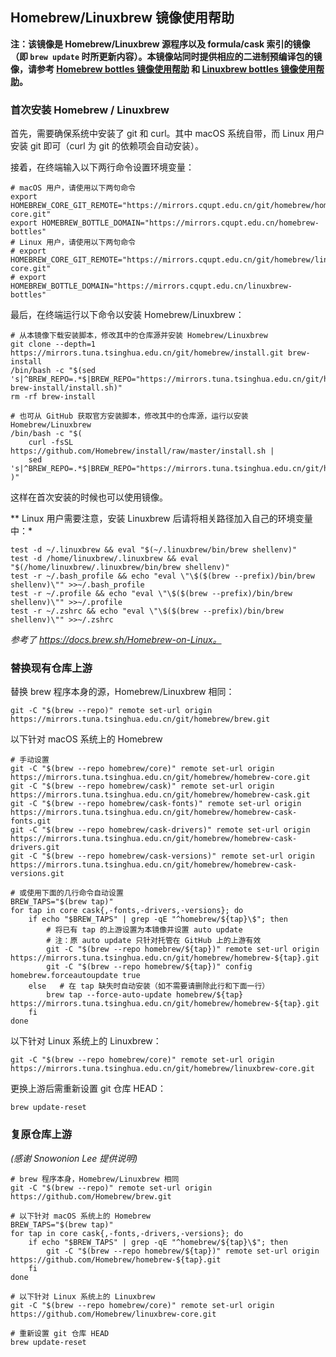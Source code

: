 ## Homebrew/Linuxbrew 镜像使用帮助

**注：该镜像是 Homebrew/Linuxbrew 源程序以及 formula/cask 索引的镜像（即 `brew update` 时所更新内容）。本镜像站同时提供相应的二进制预编译包的镜像，请参考 [Homebrew bottles 镜像使用帮助](https://mirrors.cqupt.edu.cn/help/homebrew-bottles/) 和 [Linuxbrew bottles 镜像使用帮助](https://mirrors.cqupt.edu.cn/help/linuxbrew-bottles/)。**

### 首次安装 Homebrew / Linuxbrew

首先，需要确保系统中安装了 git 和 curl。其中 macOS 系统自带，而 Linux 用户安装 git 即可（curl 为 git 的依赖项会自动安装）。

接着，在终端输入以下两行命令设置环境变量：

```
# macOS 用户，请使用以下两句命令
export HOMEBREW_CORE_GIT_REMOTE="https://mirrors.cqupt.edu.cn/git/homebrew/homebrew-core.git"
export HOMEBREW_BOTTLE_DOMAIN="https://mirrors.cqupt.edu.cn/homebrew-bottles"
# Linux 用户，请使用以下两句命令
# export HOMEBREW_CORE_GIT_REMOTE="https://mirrors.cqupt.edu.cn/git/homebrew/linuxbrew-core.git"
# export HOMEBREW_BOTTLE_DOMAIN="https://mirrors.cqupt.edu.cn/linuxbrew-bottles"
```

最后，在终端运行以下命令以安装 Homebrew/Linuxbrew：

```
# 从本镜像下载安装脚本，修改其中的仓库源并安装 Homebrew/Linuxbrew
git clone --depth=1 https://mirrors.tuna.tsinghua.edu.cn/git/homebrew/install.git brew-install
/bin/bash -c "$(sed 's|^BREW_REPO=.*$|BREW_REPO="https://mirrors.tuna.tsinghua.edu.cn/git/homebrew/brew.git"|g' brew-install/install.sh)"
rm -rf brew-install

# 也可从 GitHub 获取官方安装脚本，修改其中的仓库源，运行以安装 Homebrew/Linuxbrew
/bin/bash -c "$(
    curl -fsSL https://github.com/Homebrew/install/raw/master/install.sh |
    sed 's|^BREW_REPO=.*$|BREW_REPO="https://mirrors.tuna.tsinghua.edu.cn/git/homebrew/brew.git"|g'
)"
```

这样在首次安装的时候也可以使用镜像。

** Linux 用户需要注意，安装 Linuxbrew 后请将相关路径加入自己的环境变量中：*

```
test -d ~/.linuxbrew && eval "$(~/.linuxbrew/bin/brew shellenv)"
test -d /home/linuxbrew/.linuxbrew && eval "$(/home/linuxbrew/.linuxbrew/bin/brew shellenv)"
test -r ~/.bash_profile && echo "eval \"\$($(brew --prefix)/bin/brew shellenv)\"" >>~/.bash_profile
test -r ~/.profile && echo "eval \"\$($(brew --prefix)/bin/brew shellenv)\"" >>~/.profile
test -r ~/.zshrc && echo "eval \"\$($(brew --prefix)/bin/brew shellenv)\"" >>~/.zshrc
```

*参考了 https://docs.brew.sh/Homebrew-on-Linux。*

### 替换现有仓库上游

替换 brew 程序本身的源，Homebrew/Linuxbrew 相同：

```
git -C "$(brew --repo)" remote set-url origin https://mirrors.tuna.tsinghua.edu.cn/git/homebrew/brew.git
```

以下针对 macOS 系统上的 Homebrew

```
# 手动设置
git -C "$(brew --repo homebrew/core)" remote set-url origin https://mirrors.tuna.tsinghua.edu.cn/git/homebrew/homebrew-core.git
git -C "$(brew --repo homebrew/cask)" remote set-url origin https://mirrors.tuna.tsinghua.edu.cn/git/homebrew/homebrew-cask.git
git -C "$(brew --repo homebrew/cask-fonts)" remote set-url origin https://mirrors.tuna.tsinghua.edu.cn/git/homebrew/homebrew-cask-fonts.git
git -C "$(brew --repo homebrew/cask-drivers)" remote set-url origin https://mirrors.tuna.tsinghua.edu.cn/git/homebrew/homebrew-cask-drivers.git
git -C "$(brew --repo homebrew/cask-versions)" remote set-url origin https://mirrors.tuna.tsinghua.edu.cn/git/homebrew/homebrew-cask-versions.git

# 或使用下面的几行命令自动设置
BREW_TAPS="$(brew tap)"
for tap in core cask{,-fonts,-drivers,-versions}; do
    if echo "$BREW_TAPS" | grep -qE "^homebrew/${tap}\$"; then
        # 将已有 tap 的上游设置为本镜像并设置 auto update
        # 注：原 auto update 只针对托管在 GitHub 上的上游有效
        git -C "$(brew --repo homebrew/${tap})" remote set-url origin https://mirrors.tuna.tsinghua.edu.cn/git/homebrew/homebrew-${tap}.git
        git -C "$(brew --repo homebrew/${tap})" config homebrew.forceautoupdate true
    else   # 在 tap 缺失时自动安装（如不需要请删除此行和下面一行）
        brew tap --force-auto-update homebrew/${tap} https://mirrors.tuna.tsinghua.edu.cn/git/homebrew/homebrew-${tap}.git
    fi
done
```

以下针对 Linux 系统上的 Linuxbrew：

```
git -C "$(brew --repo homebrew/core)" remote set-url origin https://mirrors.tuna.tsinghua.edu.cn/git/homebrew/linuxbrew-core.git
```

更换上游后需重新设置 git 仓库 HEAD：

```
brew update-reset
```

### 复原仓库上游

*(感谢 Snowonion Lee 提供说明)*

```
# brew 程序本身，Homebrew/Linuxbrew 相同
git -C "$(brew --repo)" remote set-url origin https://github.com/Homebrew/brew.git

# 以下针对 macOS 系统上的 Homebrew
BREW_TAPS="$(brew tap)"
for tap in core cask{,-fonts,-drivers,-versions}; do
    if echo "$BREW_TAPS" | grep -qE "^homebrew/${tap}\$"; then
        git -C "$(brew --repo homebrew/${tap})" remote set-url origin https://github.com/Homebrew/homebrew-${tap}.git
    fi
done

# 以下针对 Linux 系统上的 Linuxbrew
git -C "$(brew --repo homebrew/core)" remote set-url origin https://github.com/Homebrew/linuxbrew-core.git

# 重新设置 git 仓库 HEAD
brew update-reset
```

